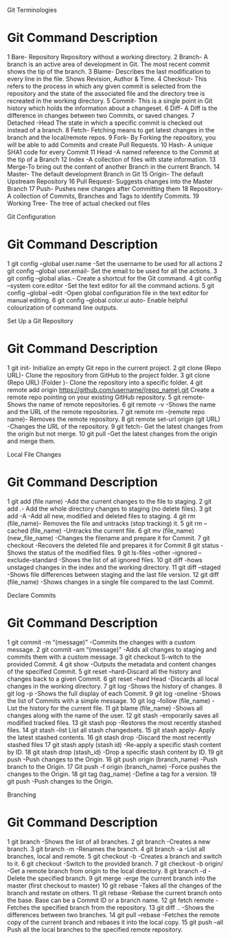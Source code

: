 Git Terminologies
#	Git Command	Description
1	Bare- Repository	Repository without a working directory.
2	Branch-	A branch is an active area of development in Git. The most recent commit shows the tip of the branch.
3	Blame-	Describes the last modification to every line in the file. Shows Revision, Author & Time.
4	Checkout-	This refers to the process in which any given commit is selected from the repository and the state of the associated file and the directory tree is recreated in the working directory.
5	Commit-	This is a single point in Git history which holds the information about a changeset.
6	Diff-	A Diff is the difference in changes between two Commits, or saved changes.
7	Detached -Head	The state in which a specific commit is checked out instead of a branch.
8	Fetch-	Fetching means to get latest changes in the branch and the local/remote repos.
9	Fork-	By Forking the repository, you will be able to add Commits and create Pull Requests.
10	Hash-	A unique SHA1 code for every Commit
11	Head	-A named reference to the Commit at the tip of a Branch
12	Index	-A collection of files with state information.
13	Merge-To bring out the content of another Branch in the current Branch.
14	Master-	The default development Branch in Git
15	Origin-	The default Upstream Repository
16	Pull Request-	Suggests changes into the Master Branch
17	Push-	Pushes new changes after Committing them
18	Repository-	A collection of Commits, Branches and Tags to identify Commits.
19	Working Tree-	The tree of actual checked out files


Git Configuration
#	Git Command	Description
1	git config –global user.name	-Set the username to be used for all actions
2	git config –global user.email-	Set the email to be used for all the actions.
3	git config –global alias.-	Create a shortcut for the Git command.
4	git config –system core.editor	-Set the text editor for all the command actions.
5	git config –global –edit	-Open global configuration file in the text editor for manual editing.
6	git config –global color.ui auto-	Enable helpful colourization of command line outputs.


Set Up a Git Repository
#	Git Command	Description
1	git init-	Initialize an empty Git repo in the current project.
2	git clone (Repo URL)-	Clone the repository from GitHub to the project folder.
3	git clone (Repo URL) (Folder )-	Clone the repository into a specific folder.
4	git remote add origin
https://github.com/username/(repo_name).git	Create a remote repo pointing on your existing GitHub repository.
5	git remote-Shows the name of remote repositories.
6	git remote -v	-Shows the name and the URL of the remote repositories.
7	git remote rm -(remote repo name)-	Removes the remote repository.
8	git remote set-url origin (git URL)	-Changes the URL of the repository.
9	git fetch-	Get the latest changes from the origin but not merge.
10	git pull	-Get the latest changes from the origin and merge them.


Local File Changes
#	Git Command	Description
1	git add (file name)	-Add the current changes to the file to staging.
2	git add .-	Add the whole directory changes to staging (no delete files).
3	git add -A	-Add all new, modified and deleted files to staging.
4	git rm (file_name)-	Removes the file and untracks (stop tracking) it.
5	git rm –cached (file_name)	-Untracks the current file.
6	git mv  (file_name) (new_file_name)	-Changes the filename and prepare it for Commit.
7	git checkout <deleted file name>	-Recovers the deleted file and prepares it for Commit
8	git status	-Shows the status of the modified files.
9	git ls-files –other –ignored –exclude-standard	-Shows the list of all ignored files.
10	git diff	-hows unstaged changes in the index and the working directory.
11	git diff –staged	-Shows file differences between staging and the last file version.
12	git diff (file_name)	-Shows changes in a single file compared to the last Commit.

Declare Commits
#	Git Command	Description
1	git commit -m “(message)”	-Commits the changes with a custom message.
2	git commit -am “(message)”	-Adds all changes to staging and commits them with a custom message.
3	git checkout	S-witch to the provided Commit.
4	git show	-Outputs the metadata and content changes of the specified Commit.
5	git reset –hard-Discard all the history and changes back to a given Commit.
6	git reset –hard Head	-Discards all local changes in the working directory.
7	git log	-Shows the history of changes.
8	git log -p	-Shows the full display of each Commit.
9	git log -oneline	-Shows the list of Commits with a simple message.
10	git log –follow (file_name)	-List the history for the current file.
11	git blame (file_name)	-Shows all changes along with the name of the user.
12	git stash	-emporarily saves all modified tracked files.
13	git stash pop	-Restores the most recently stashed files.
14	git stash -list	List all stash changedsets.
15	git stash apply-	Apply the latest stashed contents.
16	git stash drop	-Discard the most recently stashed files
17	git stash apply (stash id)	-Re-apply a specific stash content by ID.
18	git stash drop (stash_id)	-Drop a specific stash content by ID.
19	git push	-Push changes to the Origin.
16	git push origin (branch_name)	-Push branch to the Origin.
17	Git push -f origin (branch_name)	-Force pushes the changes to the Origin.
18	git tag (tag_name)	-Define a tag for a version.
19	git push	-Push changes to the Origin.


Branching
#	Git Command	Description
1	git branch	-Shows the list of all branches.
2	git branch	-Creates a new branch.
3	git branch -m	-Renames the branch.
4	git branch -a	-List all branches, local and remote.
5	git checkout -b	-Creates a branch and switch to it.
6	git checkout	-Switch to the provided branch.
7	git checkout -b origin/	-Get a remote branch from origin to the local directory.
8	git branch -d	-Delete the specified branch.
9	git merge	-erge the current branch into the master (first checkout to master)
10	git rebase	-Takes all the changes of the branch and restate on others.
11	git rebase	-Rebase the current branch onto the base. Base can be a Commit ID or a branch name.
12	git fetch remote	-Fetches the specified branch from the repository.
13	git diff ..	-Shows the differences between two branches.
14	git pull –rebase	-Fetches the remote copy of the current branch and rebases it into the local copy.
15	git push –all	Push all the local branches to the specified remote repository.

